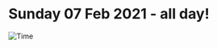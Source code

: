 # Sunday 07 Feb 2021 - all day!
![Time](https://github.com/rich-ctm/today/workflows/Time/badge.svg)
